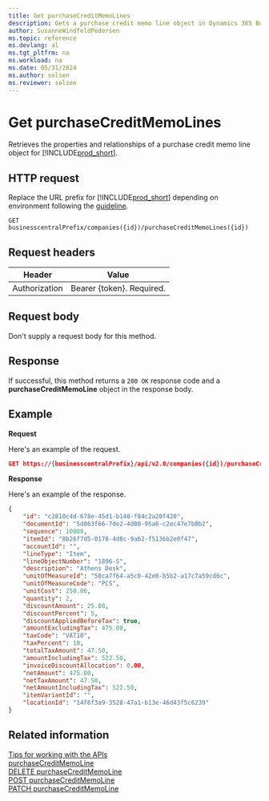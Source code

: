 ```yaml
---
title: Get purchaseCreditMemoLines
description: Gets a purchase credit memo line object in Dynamics 365 Business Central.
author: SusanneWindfeldPedersen
ms.topic: reference
ms.devlang: al
ms.tgt_pltfrm: na
ms.workload: na
ms.date: 05/31/2024
ms.author: solsen
ms.reviewer: solsen
---
```


# Get purchaseCreditMemoLines

Retrieves the properties and relationships of a purchase credit memo line object for [!INCLUDE[prod_short](../../../includes/prod_short.md)].

## HTTP request

Replace the URL prefix for [!INCLUDE[prod_short](../../../includes/prod_short.md)] depending on environment following the [guideline](../../v2.0/endpoints-apis-for-dynamics.md).

```
GET businesscentralPrefix/companies({id})/purchaseCreditMemoLines({id})
```

## Request headers

|Header|Value|
|------|-----|
|Authorization  |Bearer {token}. Required. |

## Request body

Don't supply a request body for this method.

## Response

If successful, this method returns a ```200 OK``` response code and a **purchaseCreditMemoLine** object in the response body.

## Example

**Request**

Here's an example of the request.

```json
GET https://{businesscentralPrefix}/api/v2.0/companies({id})/purchaseCreditMemoLines({id})
```

**Response**

Here's an example of the response.

```json
{
    "id": "c2810c4d-678e-45d1-b140-f84c2a20f420",
    "documentId": "5d863f66-7de2-4d80-95a6-c2ec47e7b8b2",
    "sequence": 10000,
    "itemId": "8b26f7d5-0178-4d8c-9a62-f5136b2e0f47",
    "accountId": "",
    "lineType": "Item",
    "lineObjectNumber": "1896-S",
    "description": "Athens Desk",
    "unitOfMeasureId": "58ca7f64-a5c0-42e0-b5b2-a17c7a59cd6c",
    "unitOfMeasureCode": "PCS",
    "unitCost": 250.00,
    "quantity": 2,
    "discountAmount": 25.00,
    "discountPercent": 5,
    "discountAppliedBeforeTax": true,
    "amountExcludingTax": 475.00,
    "taxCode": "VAT10",
    "taxPercent": 10,
    "totalTaxAmount": 47.50,
    "amountIncludingTax": 522.50,
    "invoiceDiscountAllocation": 0.00,
    "netAmount": 475.00,
    "netTaxAmount": 47.50,
    "netAmountIncludingTax": 522.50,
    "itemVariantId": "",
    "locationId": "14f6f3a9-3528-47a1-b13e-46d43f5c6239"
}
```

## Related information

[Tips for working with the APIs](/dynamics365/business-central/dev-itpro/developer/devenv-connect-apps-tips)  
[purchaseCreditMemoLine](../resources/dynamics_purchaseCreditMemoLine.md)  
[DELETE purchaseCreditMemoLine](dynamics_purchasecreditmemoline_delete.md)  
[POST purchaseCreditMemoLine](dynamics_purchasecreditmemoline_create.md)  
[PATCH purchaseCreditMemoLine](dynamics_purchasecreditmemoline_update.md)
